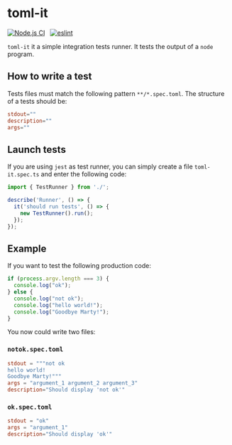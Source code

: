 # toml-it

[![Node.js CI](https://github.com/CodeWorksFrance/toml-it/actions/workflows/nodejs-ci.yml/badge.svg)](https://github.com/CodeWorksFrance/toml-it/actions/workflows/nodejs-ci.yml) &nbsp; [![eslint](https://github.com/CodeWorksFrance/toml-it/actions/workflows/eslint.yml/badge.svg)](https://github.com/CodeWorksFrance/toml-it/actions/workflows/eslint.yml)

`toml-it` it a simple integration tests runner. It tests the output of a `node` program.

## How to write a test

Tests files must match the following pattern `**/*.spec.toml`.
The structure of a tests should be:

``` toml
stdout=""
description=""
args=""
```

## Launch tests

If you are using `jest` as test runner, you can simply create a file `toml-it.spec.ts` and enter the following code:

```ts
import { TestRunner } from './';

describe('Runner', () => {
  it('should run tests', () => {
    new TestRunner().run();
  });
});
```

## Example

If you want to test the following production code:

```ts
if (process.argv.length === 3) {
  console.log("ok");
} else {
  console.log("not ok");
  console.log("hello world!");
  console.log("Goodbye Marty!");
}
```

You now could write two files:

### `notok.spec.toml`

```toml
stdout = """not ok
hello world!
Goodbye Marty!"""
args = "argument_1 argument_2 argument_3"
description="Should display 'not ok'"
```

### `ok.spec.toml`

```toml
stdout = "ok"
args = "argument_1"
description="Should display 'ok'"
```